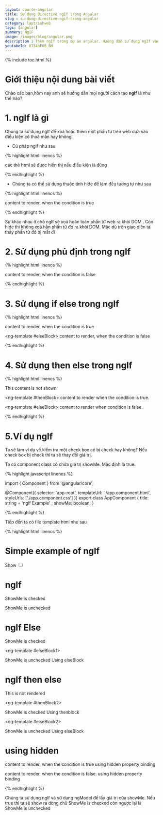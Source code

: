 ```yaml
---
layout: course-angular
title: Sử dụng Directive ngIf trong Angular
slug : su-dung-directive-ngif-trong-angular
category: laptrinhweb
tags: [angular]
summery: NgIF  
image: /images/blog/angular.png
description : Thêm ngIf trong dự án angular. Hướng dẫn sử dụng ngIf vào dự án Angular. Hướng dẫn các tạo ngIf vào dự án.
youtubeId: 0734nF0B_BM
---
```


{% include toc.html %}

# **Giới thiệu nội dung bài viết**

Chào các bạn,hôm nay anh sẽ hướng dẫn mọi người cách tạo <b>ngIf</b> là như thế nào? 

# **1. ngIf là gì**

Chúng ta sử dụng ngIf để xoá hoặc thêm một phần tử trên web dựa vào điều kiện có thoả mãn hay không

- Cú pháp ngIf như sau

{% highlight html  linenos %}

<p *ngIf="condition">
    các thẻ html sẽ được hiển thị nếu điều kiện là đúng
</p>

{% endhighlight %}

- Chúng ta có thể sử dụng thuộc tính hide để làm đều tương tự như sau

{% highlight html  linenos %}

<p [hidden]="condition">
    content to render, when the condition is true 
</p>


{% endhighlight %}

Sự khác nhau ở chổ ngIf sẽ xoá hoàn toàn phần tử web ra khỏi DOM . Còn hide thì không xoá hẳn phần tử đó ra khỏi DOM. Mặc dù trên giao diên ta thấy phần tử đó bị mất đi

# **2. Sử dụng phủ định trong ngIf**

{% highlight html  linenos %}

<p *ngIf="!condition">
    content to render, when the condition is false
</p>

{% endhighlight %}

# **3. Sử dụng if else trong ngIf**

{% highlight html  linenos %}

<div *ngIf="condition; else elseBlock">
    content to render, when the condition is true 
</div>
 
<ng-template #elseBlock>
    content to render, when the condition is false 
</ng-template>

{% endhighlight %}

# **4. Sử dụng then else trong ngIf**

{% highlight html  linenos %}

<div *ngIf="condition; then thenBlock else elseBlock"> 
    This content is not shown
</div>
 
<ng-template #thenBlock>
    content to render when the condition is true.
</ng-template>
 
<ng-template #elseBlock>
    content to render when condition is false.
</ng-template>

{% endhighlight %}


# **5.Ví dụ ngIf**

Ta sẽ làm ví dụ về kiểm tra một check box có bị check hay không? Nếu check box bị check thì ta sẽ thay đổi giá trị.

Ta có component class có chứa giá trị showMe. Mặc định là true.

{% highlight javascript  linenos %}

import { Component } from '@angular/core';
 
@Component({
  selector: 'app-root',
  templateUrl: './app.component.html',
  styleUrls: ['./app.component.css']
})
export class AppComponent {
  title: string = 'ngIf Example' ;
  showMe: boolean;
}

{% endhighlight %}

Tiếp đến ta có file template html như sau

{% highlight html  linenos %}

<h1>Simple example of ngIf </h1>
 
 
<div class="row">
  Show <input type="checkbox" [(ngModel)]="showMe" />
</div>
 
<h1>ngIf </h1>
 
<p *ngIf="showMe">
  ShowMe is checked
</p>
<p *ngIf="!showMe">
  ShowMe is unchecked
</p>
 
<h1>ngIf Else</h1>
 
<p *ngIf="showMe; else elseBlock1">
  ShowMe is checked
</p>
 
<ng-template #elseBlock1>
  <p>ShowMe is unchecked Using elseBlock</p>
</ng-template>
 
<h1>ngIf then else</h1>
 
<p *ngIf="showMe; then thenBlock2 else elseBlock2">
  This is not rendered
</p>
 
<ng-template #thenBlock2>
  <p>ShowMe is checked Using thenblock</p>
</ng-template>
 
<ng-template #elseBlock2>
  <p>ShowMe is unchecked Using elseBlock</p>
</ng-template>
 
<h1>using hidden </h1>
 
<p [hidden]="showMe">
    content to render, when the condition is true  using hidden property binding
</p>
 
<p [hidden]="!showMe">
    content to render, when the condition is false. using hidden property binding
</p>
{% endhighlight %}

Chúng ta sử dụng ngIf và sử dụng ngModel để lấy giá trị của showMe. Nếu true thì ta sẽ show ra dòng chữ  ShowMe is checked còn ngược lại là ShowMe is unchecked















